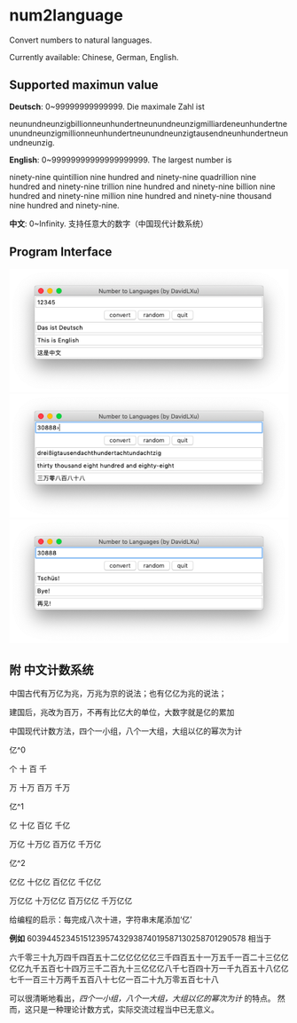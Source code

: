 # num2language
Convert numbers to natural languages.

Currently available: Chinese, German, English.

## Supported maximun value

**Deutsch**: 0~99999999999999. Die maximale Zahl ist

neunundneunzigbillionneunhundertneunundneunzigmilliardeneunhundertneunundneunzigmillionneunhundertneunundneunzigtausendneunhundertneunundneunzig.

**English**: 0~99999999999999999999. The largest number is

ninety-nine quintillion nine hundred and ninety-nine quadrillion nine hundred and ninety-nine trillion nine hundred and ninety-nine billion nine hundred and ninety-nine million nine hundred and ninety-nine thousand nine hundred and ninety-nine.

**中文**: 0~Infinity. 支持任意大的数字（中国现代计数系统）


## Program Interface
![main_page](main_page.png)
![generate](generate.png)
![quit](quit.png)

## 附 中文计数系统
中国古代有万亿为兆，万兆为京的说法；也有亿亿为兆的说法；

建国后，兆改为百万，不再有比亿大的单位，大数字就是亿的累加

中国现代计数方法，四个一小组，八个一大组，大组以亿的幂次为计

亿^0

个		十		百		千

万		十万		百万		千万


亿^1

亿		十亿		百亿		千亿

万亿		十万亿	百万亿	千万亿


亿^2

亿亿		十亿亿	百亿亿	千亿亿

万亿亿	十万亿亿	百万亿亿	千万亿亿

给编程的启示：每完成八次十进，字符串末尾添加‘亿’

**例如**
603944523451512395743293874019587130258701290578 相当于

六千零三十九万四千四百五十二亿亿亿亿亿三千四百五十一万五千一百二十三亿亿亿亿九千五百七十四万三千二百九十三亿亿亿八千七百四十万一千九百五十八亿亿七千一百三十万两千五百八十七亿一百二十九万零五百七十八

可以很清晰地看出，*四个一小组，八个一大组，大组以亿的幂次为计* 的特点。
然而，这只是一种理论计数方式，实际交流过程当中已无意义。
